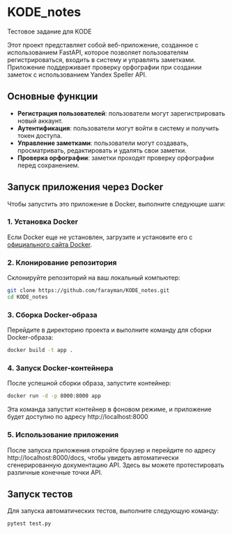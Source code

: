 # KODE_notes
Тестовое задание для KODE

Этот проект представляет собой веб-приложение, созданное с использованием FastAPI, которое позволяет пользователям регистрироваться, входить в систему и управлять заметками. Приложение поддерживает проверку орфографии при создании заметок с использованием Yandex Speller API.

## Основные функции

- **Регистрация пользователей**: пользователи могут зарегистрировать новый аккаунт.
- **Аутентификация**: пользователи могут войти в систему и получить токен доступа.
- **Управление заметками**: пользователи могут создавать, просматривать, редактировать и удалять свои заметки.
- **Проверка орфографии**: заметки проходят проверку орфографии перед сохранением.

## Запуск приложения через Docker

Чтобы запустить это приложение в Docker, выполните следующие шаги:

### 1. Установка Docker

Если Docker еще не установлен, загрузите и установите его с [официального сайта Docker](https://www.docker.com/get-started).

### 2. Клонирование репозитория

Склонируйте репозиторий на ваш локальный компьютер:

```bash
git clone https://github.com/farayman/KODE_notes.git
cd KODE_notes
```

### 3. Сборка Docker-образа
Перейдите в директорию проекта и выполните команду для сборки Docker-образа:
```bash
docker build -t app .
```
### 4. Запуск Docker-контейнера
После успешной сборки образа, запустите контейнер:
```bash
docker run -d -p 8000:8000 app
```
Эта команда запустит контейнер в фоновом режиме, и приложение будет доступно по адресу http://localhost:8000

### 5. Использование приложения
После запуска приложения откройте браузер и перейдите по адресу http://localhost:8000/docs, чтобы увидеть автоматически сгенерированную документацию API. Здесь вы можете протестировать различные конечные точки API.

## Запуск тестов

Для запуска автоматических тестов, выполните следующую команду:

```bash
pytest test.py






